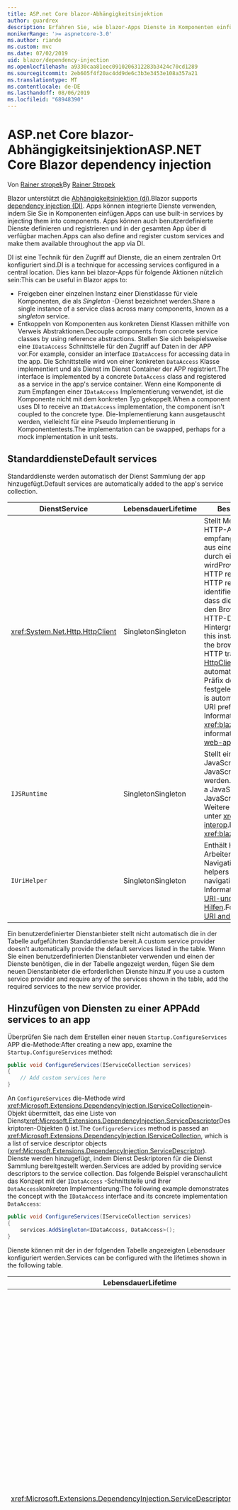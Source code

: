 ```yaml
---
title: ASP.net Core blazor-Abhängigkeitsinjektion
author: guardrex
description: Erfahren Sie, wie blazor-Apps Dienste in Komponenten einfügen können.
monikerRange: '>= aspnetcore-3.0'
ms.author: riande
ms.custom: mvc
ms.date: 07/02/2019
uid: blazor/dependency-injection
ms.openlocfilehash: a9330caa81eec0910206312283b3424c70cd1289
ms.sourcegitcommit: 2eb605f4f20ac4dd9de6c3b3e3453e108a357a21
ms.translationtype: MT
ms.contentlocale: de-DE
ms.lasthandoff: 08/06/2019
ms.locfileid: "68948390"
---
```

# <a name="aspnet-core-blazor-dependency-injection"></a><span data-ttu-id="21e63-103">ASP.net Core blazor-Abhängigkeitsinjektion</span><span class="sxs-lookup"><span data-stu-id="21e63-103">ASP.NET Core Blazor dependency injection</span></span>

<span data-ttu-id="21e63-104">Von [Rainer stropek](https://www.timecockpit.com)</span><span class="sxs-lookup"><span data-stu-id="21e63-104">By [Rainer Stropek](https://www.timecockpit.com)</span></span>

<span data-ttu-id="21e63-105">Blazor unterstützt die [Abhängigkeitsinjektion (di)](xref:fundamentals/dependency-injection).</span><span class="sxs-lookup"><span data-stu-id="21e63-105">Blazor supports [dependency injection (DI)](xref:fundamentals/dependency-injection).</span></span> <span data-ttu-id="21e63-106">Apps können integrierte Dienste verwenden, indem Sie Sie in Komponenten einfügen.</span><span class="sxs-lookup"><span data-stu-id="21e63-106">Apps can use built-in services by injecting them into components.</span></span> <span data-ttu-id="21e63-107">Apps können auch benutzerdefinierte Dienste definieren und registrieren und in der gesamten App über di verfügbar machen.</span><span class="sxs-lookup"><span data-stu-id="21e63-107">Apps can also define and register custom services and make them available throughout the app via DI.</span></span>

<span data-ttu-id="21e63-108">DI ist eine Technik für den Zugriff auf Dienste, die an einem zentralen Ort konfiguriert sind.</span><span class="sxs-lookup"><span data-stu-id="21e63-108">DI is a technique for accessing services configured in a central location.</span></span> <span data-ttu-id="21e63-109">Dies kann bei blazor-Apps für folgende Aktionen nützlich sein:</span><span class="sxs-lookup"><span data-stu-id="21e63-109">This can be useful in Blazor apps to:</span></span>

* <span data-ttu-id="21e63-110">Freigeben einer einzelnen Instanz einer Dienstklasse für viele Komponenten, die als *Singleton* -Dienst bezeichnet werden.</span><span class="sxs-lookup"><span data-stu-id="21e63-110">Share a single instance of a service class across many components, known as a *singleton* service.</span></span>
* <span data-ttu-id="21e63-111">Entkoppeln von Komponenten aus konkreten Dienst Klassen mithilfe von Verweis Abstraktionen.</span><span class="sxs-lookup"><span data-stu-id="21e63-111">Decouple components from concrete service classes by using reference abstractions.</span></span> <span data-ttu-id="21e63-112">Stellen Sie sich beispielsweise eine `IDataAccess` Schnittstelle für den Zugriff auf Daten in der APP vor.</span><span class="sxs-lookup"><span data-stu-id="21e63-112">For example, consider an interface `IDataAccess` for accessing data in the app.</span></span> <span data-ttu-id="21e63-113">Die Schnittstelle wird von einer konkreten `DataAccess` Klasse implementiert und als Dienst im Dienst Container der APP registriert.</span><span class="sxs-lookup"><span data-stu-id="21e63-113">The interface is implemented by a concrete `DataAccess` class and registered as a service in the app's service container.</span></span> <span data-ttu-id="21e63-114">Wenn eine Komponente di zum Empfangen einer `IDataAccess` Implementierung verwendet, ist die Komponente nicht mit dem konkreten Typ gekoppelt.</span><span class="sxs-lookup"><span data-stu-id="21e63-114">When a component uses DI to receive an `IDataAccess` implementation, the component isn't coupled to the concrete type.</span></span> <span data-ttu-id="21e63-115">Die-Implementierung kann ausgetauscht werden, vielleicht für eine Pseudo Implementierung in Komponententests.</span><span class="sxs-lookup"><span data-stu-id="21e63-115">The implementation can be swapped, perhaps for a mock implementation in unit tests.</span></span>

## <a name="default-services"></a><span data-ttu-id="21e63-116">Standarddienste</span><span class="sxs-lookup"><span data-stu-id="21e63-116">Default services</span></span>

<span data-ttu-id="21e63-117">Standarddienste werden automatisch der Dienst Sammlung der app hinzugefügt.</span><span class="sxs-lookup"><span data-stu-id="21e63-117">Default services are automatically added to the app's service collection.</span></span>

| <span data-ttu-id="21e63-118">Dienst</span><span class="sxs-lookup"><span data-stu-id="21e63-118">Service</span></span> | <span data-ttu-id="21e63-119">Lebensdauer</span><span class="sxs-lookup"><span data-stu-id="21e63-119">Lifetime</span></span> | <span data-ttu-id="21e63-120">Beschreibung</span><span class="sxs-lookup"><span data-stu-id="21e63-120">Description</span></span> |
| ------- | -------- | ----------- |
| <xref:System.Net.Http.HttpClient> | <span data-ttu-id="21e63-121">Singleton</span><span class="sxs-lookup"><span data-stu-id="21e63-121">Singleton</span></span> | <span data-ttu-id="21e63-122">Stellt Methoden zum Senden von HTTP-Anforderungen und empfangen von HTTP-Antworten aus einer Ressource bereit, die durch einen URI identifiziert wird</span><span class="sxs-lookup"><span data-stu-id="21e63-122">Provides methods for sending HTTP requests and receiving HTTP responses from a resource identified by a URI.</span></span> <span data-ttu-id="21e63-123">Beachten Sie, dass diese `HttpClient` Instanz von den Browser zum Verarbeiten des HTTP-Datenverkehrs im Hintergrund verwendet.</span><span class="sxs-lookup"><span data-stu-id="21e63-123">Note that this instance of `HttpClient` uses the browser for handling the HTTP traffic in the background.</span></span> <span data-ttu-id="21e63-124">[HttpClient. BaseAddress](xref:System.Net.Http.HttpClient.BaseAddress) wird automatisch auf das Basis-URI-Präfix der APP festgelegt.</span><span class="sxs-lookup"><span data-stu-id="21e63-124">[HttpClient.BaseAddress](xref:System.Net.Http.HttpClient.BaseAddress) is automatically set to the base URI prefix of the app.</span></span> <span data-ttu-id="21e63-125">Weitere Informationen finden Sie unter <xref:blazor/call-web-api>.</span><span class="sxs-lookup"><span data-stu-id="21e63-125">For more information, see <xref:blazor/call-web-api>.</span></span> |
| `IJSRuntime` | <span data-ttu-id="21e63-126">Singleton</span><span class="sxs-lookup"><span data-stu-id="21e63-126">Singleton</span></span> | <span data-ttu-id="21e63-127">Stellt eine Instanz einer JavaScript-Laufzeit dar, in der JavaScript-Aufrufe gesendet werden.</span><span class="sxs-lookup"><span data-stu-id="21e63-127">Represents an instance of a JavaScript runtime where JavaScript calls are dispatched.</span></span> <span data-ttu-id="21e63-128">Weitere Informationen finden Sie unter <xref:blazor/javascript-interop>.</span><span class="sxs-lookup"><span data-stu-id="21e63-128">For more information, see <xref:blazor/javascript-interop>.</span></span> |
| `IUriHelper` | <span data-ttu-id="21e63-129">Singleton</span><span class="sxs-lookup"><span data-stu-id="21e63-129">Singleton</span></span> | <span data-ttu-id="21e63-130">Enthält Hilfsprogramme zum Arbeiten mit URIs und dem Navigations Zustand.</span><span class="sxs-lookup"><span data-stu-id="21e63-130">Contains helpers for working with URIs and navigation state.</span></span> <span data-ttu-id="21e63-131">Weitere Informationen finden Sie unter [URI-und Navigations Zustands Hilfen](xref:blazor/routing#uri-and-navigation-state-helpers).</span><span class="sxs-lookup"><span data-stu-id="21e63-131">For more information, see [URI and navigation state helpers](xref:blazor/routing#uri-and-navigation-state-helpers).</span></span> |

<span data-ttu-id="21e63-132">Ein benutzerdefinierter Dienstanbieter stellt nicht automatisch die in der Tabelle aufgeführten Standarddienste bereit.</span><span class="sxs-lookup"><span data-stu-id="21e63-132">A custom service provider doesn't automatically provide the default services listed in the table.</span></span> <span data-ttu-id="21e63-133">Wenn Sie einen benutzerdefinierten Dienstanbieter verwenden und einen der Dienste benötigen, die in der Tabelle angezeigt werden, fügen Sie dem neuen Dienstanbieter die erforderlichen Dienste hinzu.</span><span class="sxs-lookup"><span data-stu-id="21e63-133">If you use a custom service provider and require any of the services shown in the table, add the required services to the new service provider.</span></span>

## <a name="add-services-to-an-app"></a><span data-ttu-id="21e63-134">Hinzufügen von Diensten zu einer APP</span><span class="sxs-lookup"><span data-stu-id="21e63-134">Add services to an app</span></span>

<span data-ttu-id="21e63-135">Überprüfen Sie nach dem Erstellen einer neuen `Startup.ConfigureServices` APP die-Methode:</span><span class="sxs-lookup"><span data-stu-id="21e63-135">After creating a new app, examine the `Startup.ConfigureServices` method:</span></span>

```csharp
public void ConfigureServices(IServiceCollection services)
{
    // Add custom services here
}
```

<span data-ttu-id="21e63-136">An `ConfigureServices` die-Methode wird <xref:Microsoft.Extensions.DependencyInjection.IServiceCollection>ein-Objekt übermittelt, das eine Liste von Dienst<xref:Microsoft.Extensions.DependencyInjection.ServiceDescriptor>Deskriptoren-Objekten () ist.</span><span class="sxs-lookup"><span data-stu-id="21e63-136">The `ConfigureServices` method is passed an <xref:Microsoft.Extensions.DependencyInjection.IServiceCollection>, which is a list of service descriptor objects (<xref:Microsoft.Extensions.DependencyInjection.ServiceDescriptor>).</span></span> <span data-ttu-id="21e63-137">Dienste werden hinzugefügt, indem Dienst Deskriptoren für die Dienst Sammlung bereitgestellt werden.</span><span class="sxs-lookup"><span data-stu-id="21e63-137">Services are added by providing service descriptors to the service collection.</span></span> <span data-ttu-id="21e63-138">Das folgende Beispiel veranschaulicht das Konzept mit der `IDataAccess` -Schnittstelle und ihrer `DataAccess`konkreten Implementierung:</span><span class="sxs-lookup"><span data-stu-id="21e63-138">The following example demonstrates the concept with the `IDataAccess` interface and its concrete implementation `DataAccess`:</span></span>

```csharp
public void ConfigureServices(IServiceCollection services)
{
    services.AddSingleton<IDataAccess, DataAccess>();
}
```

<span data-ttu-id="21e63-139">Dienste können mit der in der folgenden Tabelle angezeigten Lebensdauer konfiguriert werden.</span><span class="sxs-lookup"><span data-stu-id="21e63-139">Services can be configured with the lifetimes shown in the following table.</span></span>

| <span data-ttu-id="21e63-140">Lebensdauer</span><span class="sxs-lookup"><span data-stu-id="21e63-140">Lifetime</span></span> | <span data-ttu-id="21e63-141">Beschreibung</span><span class="sxs-lookup"><span data-stu-id="21e63-141">Description</span></span> |
| -------- | ----------- |
| <xref:Microsoft.Extensions.DependencyInjection.ServiceDescriptor.Scoped*> | <span data-ttu-id="21e63-142">Die Client seitige Ausführung von blazor hat zurzeit kein Konzept von di-Bereichen.</span><span class="sxs-lookup"><span data-stu-id="21e63-142">Blazor client-side doesn't currently have a concept of DI scopes.</span></span> <span data-ttu-id="21e63-143">`Scoped`-registrierte Dienste Verhalten sich `Singleton` wie Dienste.</span><span class="sxs-lookup"><span data-stu-id="21e63-143">`Scoped`-registered services behave like `Singleton` services.</span></span> <span data-ttu-id="21e63-144">Das serverseitige Hostingmodell unterstützt jedoch die `Scoped` Lebensdauer.</span><span class="sxs-lookup"><span data-stu-id="21e63-144">However, the server-side hosting model supports the `Scoped` lifetime.</span></span> <span data-ttu-id="21e63-145">In einer Razor-Komponente ist eine Bereichs bezogene Dienst Registrierung auf die Verbindung beschränkt.</span><span class="sxs-lookup"><span data-stu-id="21e63-145">In a Razor component, a scoped service registration is scoped to the connection.</span></span> <span data-ttu-id="21e63-146">Aus diesem Grund wird die Verwendung von Bereichs bezogenen Diensten für Dienste bevorzugt, die auf den aktuellen Benutzer beschränkt werden sollten, auch wenn die aktuelle Absicht ist, die Client seitige Ausführung im Browser auszuführen.</span><span class="sxs-lookup"><span data-stu-id="21e63-146">For this reason, using scoped services is preferred for services that should be scoped to the current user, even if the current intent is to run client-side in the browser.</span></span> |
| <xref:Microsoft.Extensions.DependencyInjection.ServiceDescriptor.Singleton*> | <span data-ttu-id="21e63-147">DI erstellt eine *einzelne Instanz* des Dienstanbieter.</span><span class="sxs-lookup"><span data-stu-id="21e63-147">DI creates a *single instance* of the service.</span></span> <span data-ttu-id="21e63-148">Alle Komponenten, die `Singleton` einen Dienst erfordern, erhalten eine Instanz desselben diensdienstanbieter.</span><span class="sxs-lookup"><span data-stu-id="21e63-148">All components requiring a `Singleton` service receive an instance of the same service.</span></span> |
| <xref:Microsoft.Extensions.DependencyInjection.ServiceDescriptor.Transient*> | <span data-ttu-id="21e63-149">Wenn eine Komponente eine Instanz eines `Transient` Dienstanbieter aus dem Dienst Container abruft, empfängt Sie eine *neue Instanz* des Dienstanbieter.</span><span class="sxs-lookup"><span data-stu-id="21e63-149">Whenever a component obtains an instance of a `Transient` service from the service container, it receives a *new instance* of the service.</span></span> |

<span data-ttu-id="21e63-150">Das di-System basiert auf dem System System in ASP.net Core.</span><span class="sxs-lookup"><span data-stu-id="21e63-150">The DI system is based on the DI system in ASP.NET Core.</span></span> <span data-ttu-id="21e63-151">Weitere Informationen finden Sie unter <xref:fundamentals/dependency-injection>.</span><span class="sxs-lookup"><span data-stu-id="21e63-151">For more information, see <xref:fundamentals/dependency-injection>.</span></span>

## <a name="request-a-service-in-a-component"></a><span data-ttu-id="21e63-152">Anfordern eines Dienstanbieter in einer Komponente</span><span class="sxs-lookup"><span data-stu-id="21e63-152">Request a service in a component</span></span>

<span data-ttu-id="21e63-153">Nachdem die Dienste der Dienst Auflistung hinzugefügt wurden, fügen Sie die Dienste mithilfe der [ \@](xref:mvc/views/razor#inject) Razor-Direktive einfügen in die Komponenten ein.</span><span class="sxs-lookup"><span data-stu-id="21e63-153">After services are added to the service collection, inject the services into the components using the [\@inject](xref:mvc/views/razor#inject) Razor directive.</span></span> <span data-ttu-id="21e63-154">`@inject`verfügt über zwei Parameter:</span><span class="sxs-lookup"><span data-stu-id="21e63-154">`@inject` has two parameters:</span></span>

* <span data-ttu-id="21e63-155">Geben &ndash; Sie den Typ des einzuschleusenden Dienstanbieter ein.</span><span class="sxs-lookup"><span data-stu-id="21e63-155">Type &ndash; The type of the service to inject.</span></span>
* <span data-ttu-id="21e63-156">Eigenschaft &ndash; der Name der Eigenschaft, die den injizierten App-Dienst empfängt.</span><span class="sxs-lookup"><span data-stu-id="21e63-156">Property &ndash; The name of the property receiving the injected app service.</span></span> <span data-ttu-id="21e63-157">Die-Eigenschaft erfordert keine manuelle Erstellung.</span><span class="sxs-lookup"><span data-stu-id="21e63-157">The property doesn't require manual creation.</span></span> <span data-ttu-id="21e63-158">Der Compiler erstellt die-Eigenschaft.</span><span class="sxs-lookup"><span data-stu-id="21e63-158">The compiler creates the property.</span></span>

<span data-ttu-id="21e63-159">Weitere Informationen finden Sie unter <xref:mvc/views/dependency-injection>.</span><span class="sxs-lookup"><span data-stu-id="21e63-159">For more information, see <xref:mvc/views/dependency-injection>.</span></span>

<span data-ttu-id="21e63-160">Verwenden Sie `@inject` mehrere-Anweisungen, um unterschiedliche Dienste einzufügen.</span><span class="sxs-lookup"><span data-stu-id="21e63-160">Use multiple `@inject` statements to inject different services.</span></span>

<span data-ttu-id="21e63-161">Das folgende Beispiel veranschaulicht die Verwendung von `@inject`.</span><span class="sxs-lookup"><span data-stu-id="21e63-161">The following example shows how to use `@inject`.</span></span> <span data-ttu-id="21e63-162">Der Dienst, `Services.IDataAccess` der implementiert, wird in die- `DataRepository`Eigenschaft der Komponente eingefügt.</span><span class="sxs-lookup"><span data-stu-id="21e63-162">The service implementing `Services.IDataAccess` is injected into the component's property `DataRepository`.</span></span> <span data-ttu-id="21e63-163">Beachten Sie, dass der Code nur die `IDataAccess` Abstraktion verwendet:</span><span class="sxs-lookup"><span data-stu-id="21e63-163">Note how the code is only using the `IDataAccess` abstraction:</span></span>

[!code-cshtml[](dependency-injection/samples_snapshot/3.x/CustomerList.razor?highlight=2-3,23)]

<span data-ttu-id="21e63-164">Intern wird die generierte Eigenschaft (`DataRepository`) mit dem `InjectAttribute` -Attribut versehen.</span><span class="sxs-lookup"><span data-stu-id="21e63-164">Internally, the generated property (`DataRepository`) is decorated with the `InjectAttribute` attribute.</span></span> <span data-ttu-id="21e63-165">In der Regel wird dieses Attribut nicht direkt verwendet.</span><span class="sxs-lookup"><span data-stu-id="21e63-165">Typically, this attribute isn't used directly.</span></span> <span data-ttu-id="21e63-166">Wenn eine Basisklasse für Komponenten erforderlich ist und eingefügte Eigenschaften auch für die Basisklasse erforderlich sind, fügen `InjectAttribute`Sie manuell Folgendes hinzu:</span><span class="sxs-lookup"><span data-stu-id="21e63-166">If a base class is required for components and injected properties are also required for the base class, manually add the `InjectAttribute`:</span></span>

```csharp
public class ComponentBase : IComponent
{
    // DI works even if using the InjectAttribute in a component's base class.
    [Inject]
    protected IDataAccess DataRepository { get; set; }
    ...
}
```

<span data-ttu-id="21e63-167">In Komponenten, die von der-Basisklasse `@inject` abgeleitet sind, ist die-Anweisung nicht erforderlich.</span><span class="sxs-lookup"><span data-stu-id="21e63-167">In components derived from the base class, the `@inject` directive isn't required.</span></span> <span data-ttu-id="21e63-168">Der `InjectAttribute` der Basisklasse ist ausreichend:</span><span class="sxs-lookup"><span data-stu-id="21e63-168">The `InjectAttribute` of the base class is sufficient:</span></span>

```cshtml
@page "/demo"
@inherits ComponentBase

<h1>Demo Component</h1>
```

## <a name="use-di-in-services"></a><span data-ttu-id="21e63-169">Verwenden von di in Diensten</span><span class="sxs-lookup"><span data-stu-id="21e63-169">Use DI in services</span></span>

<span data-ttu-id="21e63-170">Für komplexe Dienste sind möglicherweise zusätzliche Dienste erforderlich.</span><span class="sxs-lookup"><span data-stu-id="21e63-170">Complex services might require additional services.</span></span> <span data-ttu-id="21e63-171">Im vorherigen Beispiel ist `DataAccess` möglicherweise der `HttpClient` Standard Dienst erforderlich.</span><span class="sxs-lookup"><span data-stu-id="21e63-171">In the prior example, `DataAccess` might require the `HttpClient` default service.</span></span> <span data-ttu-id="21e63-172">`@inject`(oder) `InjectAttribute`ist für die Verwendung in-Diensten nicht verfügbar.</span><span class="sxs-lookup"><span data-stu-id="21e63-172">`@inject` (or the `InjectAttribute`) isn't available for use in services.</span></span> <span data-ttu-id="21e63-173">Stattdessen muss die *Konstruktorinjektion* verwendet werden.</span><span class="sxs-lookup"><span data-stu-id="21e63-173">*Constructor injection* must be used instead.</span></span> <span data-ttu-id="21e63-174">Erforderliche Dienste werden durch Hinzufügen von Parametern zum Konstruktor des Diensts hinzugefügt.</span><span class="sxs-lookup"><span data-stu-id="21e63-174">Required services are added by adding parameters to the service's constructor.</span></span> <span data-ttu-id="21e63-175">Wenn di den Dienst erstellt, werden die erforderlichen Dienste im Konstruktor erkannt und entsprechend bereitstellt.</span><span class="sxs-lookup"><span data-stu-id="21e63-175">When DI creates the service, it recognizes the services it requires in the constructor and provides them accordingly.</span></span>

```csharp
public class DataAccess : IDataAccess
{
    // The constructor receives an HttpClient via dependency
    // injection. HttpClient is a default service.
    public DataAccess(HttpClient client)
    {
        ...
    }
}
```

<span data-ttu-id="21e63-176">Voraussetzungen für die Konstruktorinjektion:</span><span class="sxs-lookup"><span data-stu-id="21e63-176">Prerequisites for constructor injection:</span></span>

* <span data-ttu-id="21e63-177">Ein Konstruktor muss vorhanden sein, dessen Argumente von di erfüllt werden können.</span><span class="sxs-lookup"><span data-stu-id="21e63-177">One constructor must exist whose arguments can all be fulfilled by DI.</span></span> <span data-ttu-id="21e63-178">Zusätzliche Parameter, die nicht von di abgedeckt werden, sind zulässig, wenn Sie Standardwerte angeben.</span><span class="sxs-lookup"><span data-stu-id="21e63-178">Additional parameters not covered by DI are allowed if they specify default values.</span></span>
* <span data-ttu-id="21e63-179">Der anwendbare Konstruktor muss *öffentlich*sein.</span><span class="sxs-lookup"><span data-stu-id="21e63-179">The applicable constructor must be *public*.</span></span>
* <span data-ttu-id="21e63-180">Ein anwendbarer Konstruktor muss vorhanden sein.</span><span class="sxs-lookup"><span data-stu-id="21e63-180">One applicable constructor must exist.</span></span> <span data-ttu-id="21e63-181">Bei einer Mehrdeutigkeit löst di eine Ausnahme aus.</span><span class="sxs-lookup"><span data-stu-id="21e63-181">In case of an ambiguity, DI throws an exception.</span></span>

## <a name="additional-resources"></a><span data-ttu-id="21e63-182">Zusätzliche Ressourcen</span><span class="sxs-lookup"><span data-stu-id="21e63-182">Additional resources</span></span>

* <xref:fundamentals/dependency-injection>
* <xref:mvc/views/dependency-injection>
